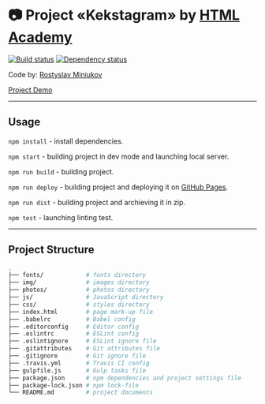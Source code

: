 # :camera: Project «Kekstagram» by [HTML Academy](https://htmlacademy.ru)

[![Build status][travis-image]][travis-url] [![Dependency status][dependency-image]][dependency-url]

Code by: [Rostyslav Miniukov](https://github.com/embyth/)

[Project Demo](https://embyth.github.io/kekstagram/)

---

## Usage

`npm install` - install dependencies.

`npm start` - building project in dev mode and launching local server.

`npm run build` - building project.

`npm run deploy` - building project and deploying it on [GitHub Pages](https://pages.github.com).

`npm run dist` - building project and archieving it in zip.

`npm test` - launching linting test.

---

## Project Structure

```bash
.
├── fonts/            # fonts directory
├── img/              # images directory
├── photos/           # photos directory
├── js/               # JavaScript directory
├── css/              # styles directory
├── index.html        # page mark-up file
├── .babelrc          # Babel config
├── .editorconfig     # Editor config
├── .eslintrc         # ESLint config
├── .eslintignore     # ESLint ignore file
├── .gitattributes    # Git attributes file
├── .gitignore        # Git ignore file
├── .travis.yml       # Travis CI config
├── gulpfile.js       # Gulp tasks file
├── package.json      # npm dependencies and project settings file
├── package-lock.json # npm lock-file
└── README.md         # project documents
```

[travis-image]: https://travis-ci.org/embyth/kekstagram.svg?branch=master
[travis-url]: https://travis-ci.org/embyth/kekstagram
[dependency-image]: https://david-dm.org/embyth/kekstagram/dev-status.svg?style=flat-square
[dependency-url]: https://david-dm.org/embyth/kekstagram?type=dev
